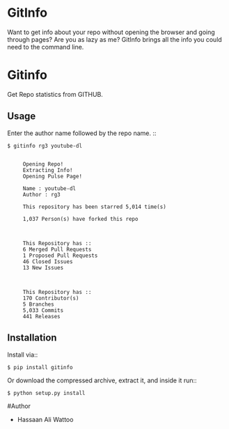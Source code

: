 GitInfo
=======

Want to get info about your repo without opening the browser and going through pages? Are you as lazy as me? GitInfo brings all the info you could need to the command line.

Gitinfo
======



Get Repo statistics from GITHUB.

Usage
-----

Enter the author name followed by the repo name. ::

    $ gitinfo rg3 youtube-dl
    
    
         Opening Repo!
         Extracting Info!
         Opening Pulse Page!

         Name : youtube-dl
         Author : rg3

         This repository has been starred 5,014 time(s)

         1,037 Person(s) have forked this repo



         This Repository has ::
         6 Merged Pull Requests
         1 Proposed Pull Requests
         46 Closed Issues
         13 New Issues



         This Repository has ::
         170 Contributor(s)
         5 Branches
         5,033 Commits
         441 Releases

    
Installation
------------

Install via::

    $ pip install gitinfo



Or download the compressed archive, extract it, and inside it run:: 

    $ python setup.py install

#Author


* Hassaan Ali Wattoo
